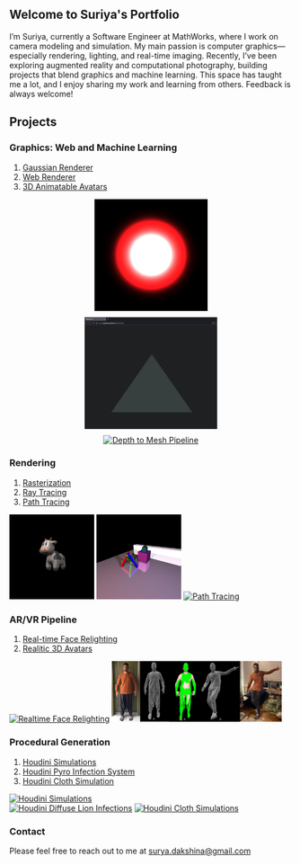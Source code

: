 ## Welcome to Suriya's Portfolio

I’m Suriya, currently a Software Engineer at MathWorks, where I work on camera modeling and simulation. My main passion is computer graphics—especially rendering, lighting, and real-time imaging. Recently, I’ve been exploring augmented reality and computational photography, building projects that blend graphics and machine learning. This space has taught me a lot, and I enjoy sharing my work and learning from others. Feedback is always welcome!

## Projects

### Graphics: Web and Machine Learning
1. [Gaussian Renderer](https://github.com/codesavory/GaussianRenderer)
2. [Web Renderer](https://github.com/codesavory/WebRenderer)
3. [3D Animatable Avatars](https://github.com/codesavory/3DAnimatableAvatars)

<div style="display:flex;flex-direction:column;align-items:center;justify-content:center;">
  <a href="https://github.com/codesavory/GaussianRenderer"><img src="images/webMLPjts/saturatedGaussian.png" alt="Saturated Gaussian" style="height:200px;width:auto;object-fit:contain;margin-bottom:10px;display:block;"></a>
  <a href="https://github.com/codesavory/WebRenderer"><img src="images/webMLPjts/renderTriangleWebgl.jpg" alt="Web-based Rasterizer" style="height:200px;width:auto;object-fit:contain;display:block;"></a>
</div>
<div class="row" style="display: flex; justify-content: center; margin-top: 10px;">
  <a href="https://github.com/codesavory/3DAnimatableAvatars" style="text-align: center;"> <img src="images/webMLPjts/depthMesh.gif" alt="Depth to Mesh Pipeline" style="height:200px; object-fit: contain;"></a>
</div>

### Rendering
1. [Rasterization](pages/raster.md)
2. [Ray Tracing](pages/raytracer.md)
3. [Path Tracing](pages/pathtracer.md)

<div class="row">
    <a href="https://codesavory.github.io/pages/raster.html"><img src="/images/rasterization/textured_cow.png" alt="Rasterization" style="width:30%"></a>
    <a href="https://codesavory.github.io/pages/raytracer.html"><img src="/images/raytracing/scene3_old.jpg" alt="Ray Tracing" style="width:30%"></a>
    <a href="https://codesavory.github.io/pages/pathtracer.html"><img src="/images/pathtracing/ray_iterative.jpg" alt="Path Tracing" style="width:30%"></a>
</div>


### AR/VR Pipeline
1. [Real-time Face Relighting](pages/realtime_relighting.md)
2. [Realitic 3D Avatars](pages/imageimate.md)

<div class="row">
    <a href="https://codesavory.github.io/pages/realtime_relighting.html"><img src="/images/realtime_relighting/Facemesh-Relighting-2021-03-14-4.gif" alt="Realtime Face Relighting" style="width:30%"></a>
    <a href="https://codesavory.github.io/pages/imageimate.html"><img src="/images/IMAGEimate/Teaset_pipeline_with_Aero.png" alt="Realistic 3D Avatars" style="width:60%"></a>
</div>


### Procedural Generation
1. [Houdini Simulations](pages/houdini.md)
2. [Houdini Pyro Infection System](pages/houdiniInfectionSystem.md)
3. [Houdini Cloth Simulation](pages/houdiniClothSimulation.md)

<div class="row">
    <a href="https://codesavory.github.io/pages/houdini.html"><img src="/images/Houdini/portfolioSimulationOptimizedEdited.gif" alt="Houdini Simulations" style="width:91%"></a>
</div>
<div class="row">
    <a href="https://codesavory.github.io/pages/houdiniInfectionSystem.html"><img src="/images/Houdini/metallicLionInfection.gif" alt="Houdini Diffuse Lion Infections" style="width:45%"></a>
    <a href="https://codesavory.github.io/pages/houdiniClothSimulation.html"><img src="/images/Houdini/clothSimulationAnimationGIF2.gif" alt="Houdini Cloth Simulations" style="width:45%"></a>
</div>


### Contact

Please feel free to reach out to me at [surya.dakshina@gmail.com](mailto:surya.dakshina@gmail.com)
